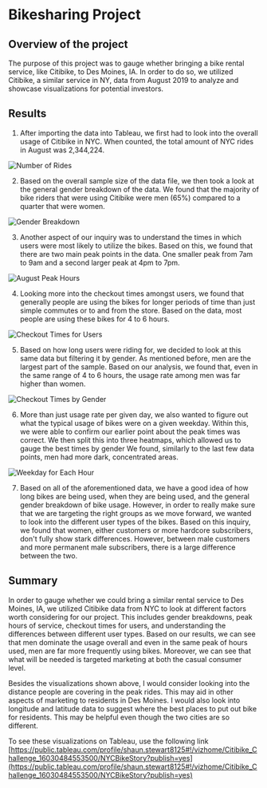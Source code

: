 # Bikesharing Project

## Overview of the project 
The purpose of this project was to gauge whether bringing a bike rental service, like Citibike, to Des Moines, IA. In order to do so, we utilized Citibike, a similar service in NY, data from August 2019 to analyze and showcase visualizations for potential investors. 

## Results 
1. After importing the data into Tableau, we first had to look into the overall usage of Citibike in NYC. When counted, the total amount of NYC rides in August was 2,344,224. 

![Number of Rides]()

2. Based on the overall sample size of the data file, we then took a look at the general gender breakdown of the data. We found that the majority of bike riders that were using Citibike were men (65%) compared to a quarter that were women. 

![Gender Breakdown]()

3. Another aspect of our inquiry was to understand the times in which users were most likely to utilize the bikes. Based on this, we found that there are two main peak points in the data. One smaller peak from 7am to 9am and a second larger peak at 4pm to 7pm. 

![August Peak Hours]()

4. Looking more into the checkout times amongst users, we found that generally people are using the bikes for longer periods of time than just simple commutes or to and from the store. Based on the data, most people are using these bikes for 4 to 6 hours. 

![Checkout Times for Users]()

5. Based on how long users were riding for, we decided to look at this same data but filtering it by gender. As mentioned before, men are the largest part of the sample. Based on our analysis, we found that, even in the same range of 4 to 6 hours, the usage rate among men was far higher than women.

![Checkout Times by Gender]()

6. More than just usage rate per given day, we also wanted to figure out what the typical usage of bikes were on a given weekday. Within this, we were able to confirm our earlier point about the peak times was correct. We then split this into three heatmaps, which allowed us to gauge the best times by gender We found, similarly to the last few data points, men had more dark, concentrated areas. 

![Weekday for Each Hour]()

7. Based on all of the aforementioned data, we have a good idea of how long bikes are being used, when they are being used, and the general gender breakdown of bike usage. However, in order to really make sure that we are targeting the right groups as we move forward, we wanted to look into the different user types of the bikes. Based on this inquiry, we found that women, either customers or more hardcore subscribers, don't fully show stark differences. However, between male customers and more permanent male subscribers, there is a large difference between the two. 

## Summary 

In order to gauge whether we could bring a similar rental service to Des Moines, IA, we utilized Citibike data from NYC to look at different factors worth considering for our project. This includes gender breakdowns, peak hours of service, checkout times for users, and understanding the differences between different user types. Based on our results, we can see that men dominate the usage overall and even in the same peak of hours used, men are far more frequently using bikes. Moreover, we can see that what will be needed is targeted marketing at both the casual consumer level. 

Besides the visualizations shown above, I would consider looking into the distance people are covering in the peak rides. This may aid in other aspects of marketing to residents in Des Moines. I would also look into longitude and latitude data to suggest where the best places to put out bike for residents. This may be helpful even though the two cities are so different.

To see these visualizations on Tableau, use the following link
[https://public.tableau.com/profile/shaun.stewart8125#!/vizhome/Citibike_Challenge_16030484553500/NYCBikeStory?publish=yes](https://public.tableau.com/profile/shaun.stewart8125#!/vizhome/Citibike_Challenge_16030484553500/NYCBikeStory?publish=yes)  
